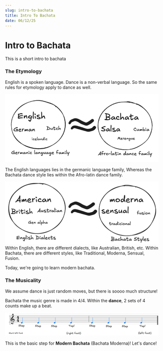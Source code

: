 ```yaml
---
slug: intro-to-bachata
title: Intro To Bachata
date: 06/12/25
---
```




# Intro to Bachata

This is a short intro to bachata
<!-- * Un baile - un minuto
* Etymology - 5 minutes
* Musicality  2 minutes
* The basic step - 30 minutes
* Demo - 2 minutes 30 seconds -->

<!-- I just showed you some bachata, but let's break down the art! -->

### The Etymology
English is a spoken language.
Dance is a non-verbal language.
So the same rules for etymology apply to dance as well.

![Dance families](../static/img/dance-families.png)

The English languages lies in the germanic language family,
Whereas the Bachata dance style lies within the Afro-latin dance family.

![Dance families](../static/img/languages.png)
Within English, there are different dialects, like Australian, British, etc.
Within Bachata, there are different styles, like Traditional, Moderna, Sensual, Fusion.

Today, we're going to learn modern bachata.

### The Musicality
We assume dance is just random moves, but there is soooo much structure!

Bachata the music genre is made in 4/4.
Within the **dance**, 2 sets of 4 counts make up a beat.

![Bachata music score](../static/img/bachata-music-score.png)

This is the basic step for **Modern Bachata** (Bachata Moderna)! Let's dance!